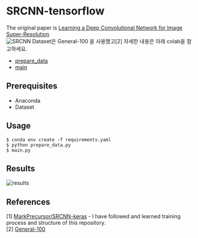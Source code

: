# SRCNN-tensorflow
The original paper is [Learning a Deep Convolutional Network for Image Super-Resolution](https://arxiv.org/abs/1501.00092)  
![SRCNN](https://user-images.githubusercontent.com/45455072/82465244-08e5c980-9afa-11ea-8db2-0458af007012.png)
Dataset은 General-100 을 사용했고[2] 자세한 내용은 아래 colab을 참고하세요. 
- [prepare_data](https://colab.research.google.com/drive/1hEyPcukzc_K5w2WLS5BFhkOIcMmFbxQa#scrollTo=ErzuyS4tU-3D)
- [main](https://colab.research.google.com/drive/17yuR0DYtRO3S4Ws2OZS-mPMhtH0lQgOS#scrollTo=6Qa3LgnT7X9N)


## Prerequisites
- Anaconda
- Dataset

## Usage
```
$ conda env create -f requirements.yaml
$ python prepare_data.py
$ main.py
```

## Results
![results](https://user-images.githubusercontent.com/45455072/82464619-4138d800-9af9-11ea-88c4-dc9e40d0c6de.png)

## References
[1] [MarkPrecursor/SRCNN-keras](https://github.com/MarkPrecursor/SRCNN-keras)
    - I have followed and learned training process and structure of this repository.  
[2] [General-100](https://drive.google.com/file/d/0B7tU5Pj1dfCMVVdJelZqV0prWnM/view)
